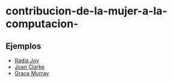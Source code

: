 # contribucion-de-la-mujer-a-la-computacion-
## Ejemplos 
- [Radia Joy](radiajoy.md)
- [Joan Clarke](joanclarke.md)
- [Grace Murray](gracemurray.md)
